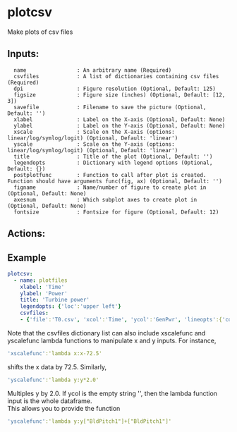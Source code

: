 # plotcsv

Make plots of csv files
## Inputs: 
```
  name                : An arbitrary name (Required)
  csvfiles            : A list of dictionaries containing csv files (Required)
  dpi                 : Figure resolution (Optional, Default: 125)
  figsize             : Figure size (inches) (Optional, Default: [12, 3])
  savefile            : Filename to save the picture (Optional, Default: '')
  xlabel              : Label on the X-axis (Optional, Default: None)
  ylabel              : Label on the Y-axis (Optional, Default: None)
  xscale              : Scale on the X-axis (options: linear/log/symlog/logit) (Optional, Default: 'linear')
  yscale              : Scale on the Y-axis (options: linear/log/symlog/logit) (Optional, Default: 'linear')
  title               : Title of the plot (Optional, Default: '')
  legendopts          : Dictionary with legend options (Optional, Default: {})
  postplotfunc        : Function to call after plot is created. Function should have arguments func(fig, ax) (Optional, Default: '')
  figname             : Name/number of figure to create plot in (Optional, Default: None)
  axesnum             : Which subplot axes to create plot in (Optional, Default: None)
  fontsize            : Fontsize for figure (Optional, Default: 12)
```

## Actions: 

## Example

```yaml
plotcsv:
  - name: plotfiles
    xlabel: 'Time'
    ylabel: 'Power'
    title: 'Turbine power'
    legendopts: {'loc':'upper left'}
    csvfiles:
    - {'file':'T0.csv', 'xcol':'Time', 'ycol':'GenPwr', 'lineopts':{'color':'r', 'lw':2, 'label':'T0'}}
```

Note that the csvfiles dictionary list can also include xscalefunc and yscalefunc lambda functions 
to manipulate x and y inputs.  For instance,
```yaml
'xscalefunc':'lambda x:x-72.5'
```
shifts the x data by 72.5.  Similarly,
```yaml
'yscalefunc':'lambda y:y*2.0'
```
Multiples y by 2.0.  If ycol is the empty string '', then the lambda function input is the whole dataframe.  
This allows you to provide the function
```yaml
'yscalefunc':'lambda y:y["BldPitch1"]+["BldPitch1"]'
```
    
